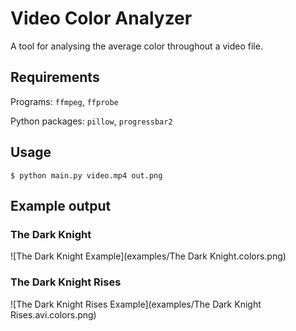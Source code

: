 # Video Color Analyzer

A tool for analysing the average color throughout a video file.

## Requirements

Programs: `ffmpeg`, `ffprobe`

Python packages: `pillow`, `progressbar2`

## Usage

    $ python main.py video.mp4 out.png

## Example output

### The Dark Knight

![The Dark Knight Example](examples/The Dark Knight.colors.png)

### The Dark Knight Rises

![The Dark Knight Rises Example](examples/The Dark Knight Rises.avi.colors.png)
